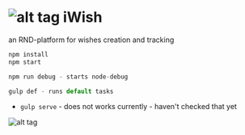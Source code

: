 ![alt tag](https://travis-ci.org/romanfromrome/iwish.svg?branch=master)
iWish
=======

an RND-platform for wishes creation and tracking

```js
npm install
npm start

npm run debug - starts node-debug

gulp def - runs default tasks

```

- ```gulp serve``` - does not works currently - haven't checked that yet

![alt tag](http://4.bp.blogspot.com/_Rm2oJtjhkYM/S6zda-DSOAI/AAAAAAAAAyk/O2wjsczs_Cw/s400/genie.gif)